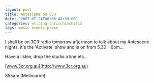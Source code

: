 ```yaml
---
layout: post
title: Antescene on 3CR
date: '2007-07-24T06:06:48+00:00'
categories: writing chrischinchilla
tags: music events press
---
```


I shall be on 3CR radio tomorrow afternoon to talk about my Antescene nights, it's the 'Activate' show and is on from 5.30 - 6pm...

Have a listen, drop the studio a line etc...

[www.3cr.org.au](http://www.3cr.org.au)

855am (Melbourne)
